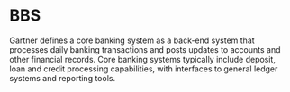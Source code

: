 # BBS
Gartner defines a core banking system as a back-end system that processes daily banking transactions and posts updates to accounts and other financial records. Core banking systems typically include deposit, loan and credit processing capabilities, with interfaces to general ledger systems and reporting tools.

